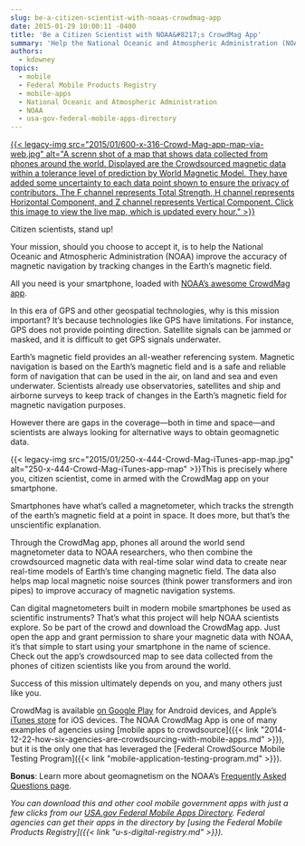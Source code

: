 ```yaml
---
slug: be-a-citizen-scientist-with-noaas-crowdmag-app
date: 2015-01-29 10:00:11 -0400
title: 'Be a Citizen Scientist with NOAA&#8217;s CrowdMag App'
summary: 'Help the National Oceanic and Atmospheric Administration (NOAA) improve the accuracy of magnetic navigation by tracking changes in the Earth’s magnetic field.'
authors:
  - kdowney
topics:
  - mobile
  - Federal Mobile Products Registry
  - mobile-apps
  - National Oceanic and Atmospheric Administration
  - NOAA
  - usa-gov-federal-mobile-apps-directory
---
```


[{{< legacy-img src="2015/01/600-x-316-Crowd-Mag-app-map-via-web.jpg" alt="A screnn shot of a map that shows data collected from phones around the world. Displayed are the Crowdsourced magnetic data within a tolerance level of prediction by World Magnetic Model. They have added some uncertainty to each data point shown to ensure the privacy of contributors. The F channel represents Total Strength, H channel represents Horizontal Component, and Z channel represents Vertical Component. Click this image to view the live map, which is updated every hour." >}}](http://maps.ngdc.noaa.gov/viewers/crowdmag/)

Citizen scientists, stand up!

Your mission, should you choose to accept it, is to help the National Oceanic and Atmospheric Administration (NOAA) improve the accuracy of magnetic navigation by tracking changes in the Earth’s magnetic field.

All you need is your smartphone, loaded with [NOAA’s awesome CrowdMag app](http://www.ngdc.noaa.gov/geomag/crowdmag.shtml).

In this era of GPS and other geospatial technologies, why is this mission important? It’s because technologies like GPS have limitations. For instance, GPS does not provide pointing direction. Satellite signals can be jammed or masked, and it is difficult to get GPS signals underwater.

Earth&#8217;s magnetic field provides an all-weather referencing system. Magnetic navigation is based on the Earth’s magnetic field and is a safe and reliable form of navigation that can be used in the air, on land and sea and even underwater. Scientists already use observatories, satellites and ship and airborne surveys to keep track of changes in the Earth’s magnetic field for magnetic navigation purposes.

However there are gaps in the coverage—both in time and space—and scientists are always looking for alternative ways to obtain geomagnetic data.

{{< legacy-img src="2015/01/250-x-444-Crowd-Mag-iTunes-app-map.jpg" alt="250-x-444-Crowd-Mag-iTunes-app-map" >}}This is precisely where you, citizen scientist, come in armed with the CrowdMag app on your smartphone.

Smartphones have what’s called a magnetometer, which tracks the strength of the earth’s magnetic field at a point in space. It does more, but that’s the unscientific explanation.

Through the CrowdMag app, phones all around the world send magnetometer data to NOAA researchers, who then combine the crowdsourced magnetic data with real-time solar wind data to create near real-time models of Earth&#8217;s time changing magnetic field. The data also helps map local magnetic noise sources (think power transformers and iron pipes) to improve accuracy of magnetic navigation systems.

Can digital magnetometers built in modern mobile smartphones be used as scientific instruments? That’s what this project will help NOAA scientists explore. So be part of the crowd and download the CrowdMag app. Just open the app and grant permission to share your magnetic data with NOAA, it’s that simple to start using your smartphone in the name of science. Check out the app’s crowdsourced map to see data collected from the phones of citizen scientists like you from around the world.

Success of this mission ultimately depends on you, and many others just like you.

CrowdMag is available [on Google Play](https://play.google.com/store/apps/details?id=gov.noaa.ngdc.wmm2) for Android devices, and Apple’s [iTunes store](https://itunes.apple.com/app/id910578825) for iOS devices. The NOAA CrowdMag App is one of many examples of agencies using [mobile apps to crowdsource]({{< link "2014-12-22-how-six-agencies-are-crowdsourcing-with-mobile-apps.md" >}}), but it is the only one that has leveraged the [Federal CrowdSource Mobile Testing Program]({{< link "mobile-application-testing-program.md" >}}).

**Bonus**: Learn more about geomagnetism on the NOAA’s [Frequently Asked Questions page](http://www.ngdc.noaa.gov/geomag/faqgeom.shtml).

_You can download this and other cool mobile government apps with just a few clicks from our [USA.gov Federal Mobile Apps Directory](http://www.usa.gov/mobileapps.shtml). Federal agencies can get their apps in the directory by [using the Federal Mobile Products Registry]({{< link "u-s-digital-registry.md" >}})._
